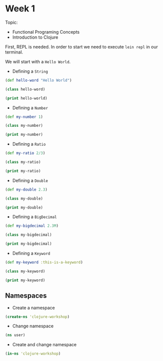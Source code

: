 # Week 1

Topic:

* Functional Programing Concepts
* Introduction to Clojure

First, REPL is needed. In order to start we need to execute `lein repl` in our terminal.

We will start with a `Hello World`.

* Defining a `String`

```clojure
(def hello-word "Hello World")

(class hello-word)

(print hello-world)
``` 

* Defining a `Number`

```clojure
(def my-number 1)

(class my-number)

(print my-number)
``` 

* Defining a `Ratio`

```clojure
(def my-ratio 2/3)

(class my-ratio)

(print my-ratio)
``` 

* Defining a `Double`

```clojure
(def my-double 2.3)

(class my-double)

(print my-double)
``` 

* Defining a `BigDecimal`

```clojure
(def my-bigdecimal 2.3M)

(class my-bigdecimal)

(print my-bigdecimal)
``` 

* Defining a `Keyword`

```clojure
(def my-keyword :this-is-a-keyword)

(class my-keyword)

(print my-keyword)
``` 

## Namespaces

* Create a namespace

```clojure
(create-ns 'clojure-workshop)
```

* Change namespace

```clojure
(ns user)
```

* Create and change namespace

```clojure
(in-ns 'clojure-workshop)
```
